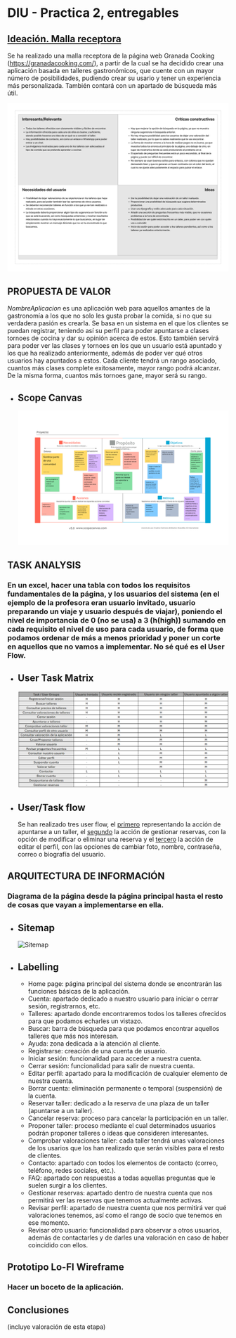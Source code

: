 # DIU - Practica 2, entregables

## <a href="https://github.com/carloshoyo/DIU/blob/master/P2/Malla%20receptora.pdf">Ideación. Malla receptora</a>
  Se ha realizado una malla receptora de la página web Granada Cooking (https://granadacooking.com/), a partir de la cual se ha decidido crear una aplicación basada en talleres gastronómicos, que cuente con un mayor número de posibilidades, pudiendo crear su usario y tener un experiencia más personalizada. También contará con un apartado de búsqueda más útil.
  
![Malla receptora](MallaReceptora.png)

## PROPUESTA DE VALOR
  _NombreAplicacion_ es una aplicación web para aquellos amantes de la gastronomía a los que no solo les gusta probar la comida, si no que su verdadera pasión es crearla. Se basa en un sistema en el que los clientes se puedan registrar, teniendo así su perfil para poder apuntarse a clases tornoes de cocina y dar su opinión acerca de estos. Esto también servirá para poder ver las clases y tornoes en los que un usuario está apuntado y los que ha realizado anteriormente, además de poder ver qué otros usuarios hay apuntados a estos. Cada cliente tendrá un rango asociado, cuantos más clases complete exitosamente, mayor rango podrá alcanzar. De la misma forma, cuantos más tornoes gane, mayor será su rango.

* ## Scope Canvas
  ![Scope canvas](scope_canvas_5_print_es.png)

## TASK ANALYSIS
### En un excel, hacer una tabla con todos los requisitos fundamentales de la página, y los usuarios del sistema (en el ejemplo de la profesora eran usuario invitado, usuario preparando un viaje y usuario después de viajar), poniendo el nivel de importancia de 0 (no se usa) a 3 (h(high)) sumando en cada requisito el nivel de uso para cada usuario, de forma que podamos ordenar de más a menos prioridad y poner un corte en aquellos que no vamos a implementar. No sé qué es el User Flow.
* ## User Task Matrix
  ![Task matrix](TaskMatrix.png)
* ## User/Task flow
  
  Se han realizado tres user flow, el <a href="https://github.com/carloshoyo/DIU/blob/master/P2/UserFLow1.pdf">primero</a> representando la acción de apuntarse a un taller, el <a href="https://github.com/carloshoyo/DIU/blob/master/P2/UserFlow2.pdf">segundo</a> la acción de gestionar reservas, con la opción de modificar o eliminar una reserva y el <a href="https://github.com/carloshoyo/DIU/blob/master/P2/UserFlow3.pdf">tercero</a> la acción de editar el perfil, con las opciones de cambiar foto, nombre, contraseña, correo o biografía del usuario.


## ARQUITECTURA DE INFORMACIÓN
### Diagrama de la página desde la página principal hasta el resto de cosas que vayan a implementarse en ella.
* ## Sitemap
  ![Sitemap](Sitemap2.png)
* ## Labelling
  - Home page: página principal del sistema donde se encontrarán las funciones básicas de la aplicación.
  - Cuenta: apartado dedicado a nuestro usuario para iniciar o cerrar sesión, registrarnos, etc.
  - Talleres: apartado donde encontraremos todos los talleres ofrecidos para que podamos echarles un vistazo.
  - Buscar: barra de búsqueda para que podamos encontrar aquellos talleres que más nos interesan.
  - Ayuda: zona dedicada a la atención al cliente.
  - Registrarse: creación de una cuenta de usuario.
  - Iniciar sesión: funcionalidad para acceder a nuestra cuenta.
  - Cerrar sesión: funcionalidad para salir de nuestra cuenta.
  - Editar perfil: apartado para la modificación de cualquier elemento de nuestra cuenta.
  - Borrar cuenta: eliminación permanente o temporal (suspensión) de la cuenta.
  - Reservar taller: dedicado a la reserva de una plaza de un taller (apuntarse a un taller).
  - Cancelar reserva: proceso para cancelar la participación en un taller.
  - Proponer taller: proceso mediante el cual determinados usuarios podrán proponer talleres o ideas que consideren interesantes.
  -  Comprobar valoraciones taller: cada taller tendrá unas valoraciones de los usarios que los han realizado que serán visibles para el resto de clientes.
  -  Contacto: apartado con todos los elementos de contacto (correo, teléfono, redes sociales, etc.).
  - FAQ: apartado con respuestas a todas aquellas preguntas que le suelen surgir a los clientes.
  - Gestionar reservas: apartado dentro de nuestra cuenta que nos permitirá ver las reservas que tenemos actualmente activas.
  - Revisar perfil: apartado de nuestra cuenta que nos permitirá ver qué valoraciones tenemos, así como el rango de socio que tenemos en ese momento.
  - Revisar otro usuario: funcionalidad para observar a otros usuarios, además de contactarles y de darles una valoración en caso de haber coincidido con ellos.
      


## Prototipo Lo-FI Wireframe 
### Hacer un boceto de la aplicación.

## Conclusiones  
(incluye valoración de esta etapa)
